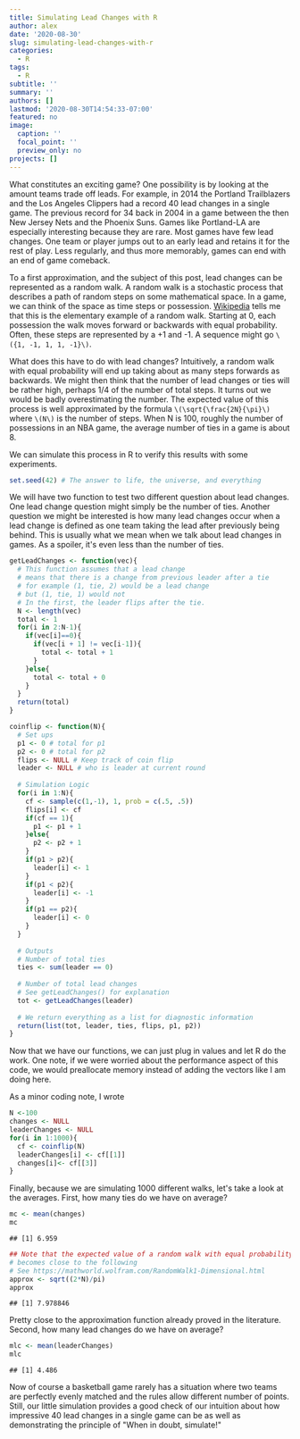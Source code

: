 ```yaml
---
title: Simulating Lead Changes with R
author: alex
date: '2020-08-30'
slug: simulating-lead-changes-with-r
categories:
  - R
tags:
  - R
subtitle: ''
summary: ''
authors: []
lastmod: '2020-08-30T14:54:33-07:00'
featured: no
image:
  caption: ''
  focal_point: ''
  preview_only: no
projects: []
---
```


What constitutes an exciting game? One possibility is by looking at the amount teams trade off leads. For example, in 2014 the Portland Trailblazers and the Los Angeles Clippers had a record 40 lead changes in a single game. The previous record for 34 back in 2004 in a game between the then New Jersey Nets and the Phoenix Suns. Games like Portland-LA are especially interesting because they are rare. Most games have few lead changes. One team or player jumps out to an early lead and retains it for the rest of play. Less regularly, and thus more memorably, games can end with an end of game comeback. 

To a first approximation, and the subject of this post, lead changes can be represented as a random walk. A random walk is a stochastic process that describes a path of random steps on some mathematical space. In a game, we can think of the space as time steps or possession. [Wikipedia](https://en.wikipedia.org/wiki/Random_walk) tells me that this is the elementary example of a random walk. Starting at 0, each possession the walk moves forward or backwards with equal probability. Often, these steps are represented by a +1 and -1. A sequence might go `\({1, -1, 1, 1, -1}\)`. 

What does this have to do with lead changes? Intuitively, a random walk with equal probability will end up taking about as many steps forwards as backwards. We might then think that the number of lead changes or ties will be rather high, perhaps 1/4 of the number of total steps. It turns out we would be badly overestimating the number. The expected value of this process is well approximated by the formula `\(\sqrt{\frac{2N}{\pi}\)` where `\(N\)` is the number of steps. When N is 100, roughly the number of possessions in an NBA game, the average number of ties in a game is about 8. 

We can simulate this process in R to verify this results with some experiments. 


```r
set.seed(42) # The answer to life, the universe, and everything
```

We will have two function to test two different question about lead changes. One lead change question might simply be the number of ties. Another question we might be interested is how many lead changes occur when a lead change is defined as one team taking the lead after previously being behind. This is usually what we mean when we talk about lead changes in games. As a spoiler, it's even less than the number of ties. 


```r
getLeadChanges <- function(vec){
  # This function assumes that a lead change 
  # means that there is a change from previous leader after a tie 
  # for example (1, tie, 2) would be a lead change 
  # but (1, tie, 1) would not
  # In the first, the leader flips after the tie. 
  N <- length(vec)
  total <- 1
  for(i in 2:N-1){
    if(vec[i]==0){
      if(vec[i + 1] != vec[i-1]){
        total <- total + 1
      }
    }else{
      total <- total + 0
    }
  }
  return(total)
}

coinflip <- function(N){
  # Set ups 
  p1 <- 0 # total for p1
  p2 <- 0 # total for p2 
  flips <- NULL # Keep track of coin flip 
  leader <- NULL # who is leader at current round 
  
  # Simulation Logic 
  for(i in 1:N){
    cf <- sample(c(1,-1), 1, prob = c(.5, .5))
    flips[i] <- cf
    if(cf == 1){
      p1 <- p1 + 1
    }else{
      p2 <- p2 + 1
    }
    if(p1 > p2){
      leader[i] <- 1
    }
    if(p1 < p2){
      leader[i] <- -1
    }
    if(p1 == p2){
      leader[i] <- 0
    }
  }
  
  # Outputs 
  # Number of total ties
  ties <- sum(leader == 0)
  
  # Number of total lead changes 
  # See getLeadChanges() for explanation
  tot <- getLeadChanges(leader)
  
  # We return everything as a list for diagnostic information
  return(list(tot, leader, ties, flips, p1, p2))
}
```

Now that we have our functions, we can just plug in values and let R do the work. One note, if we were worried about the performance aspect of this code, we would preallocate memory instead of adding the vectors like I am doing here. 

As a minor coding note, I wrote 

```r
N <-100
changes <- NULL
leaderChanges <- NULL
for(i in 1:1000){
  cf <- coinflip(N)
  leaderChanges[i] <- cf[[1]]
  changes[i]<- cf[[3]] 
}
```

Finally, because we are simulating 1000 different walks, let's take a look at the averages. First, how many ties do we have on average?


```r
mc <- mean(changes)
mc
```

```
## [1] 6.959
```

```r
## Note that the expected value of a random walk with equal probability 
# becomes close to the following 
# See https://mathworld.wolfram.com/RandomWalk1-Dimensional.html
approx <- sqrt((2*N)/pi)
approx 
```

```
## [1] 7.978846
```

Pretty close to the approximation function already proved in the literature. Second, how many lead changes do we have on average?

```r
mlc <- mean(leaderChanges) 
mlc 
```

```
## [1] 4.486
```

Now of course a basketball game rarely has a situation where two teams are perfectly evenly matched and the rules allow different number of points. Still, our little simulation provides a good check of our intuition about how impressive 40 lead changes in a single game can be as well as demonstrating the principle of "When in doubt, simulate!" 

